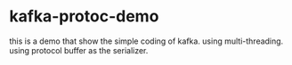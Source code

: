 # kafka-protoc-demo
this is a demo that show the simple coding of kafka.
using multi-threading.
using protocol buffer as the serializer.
